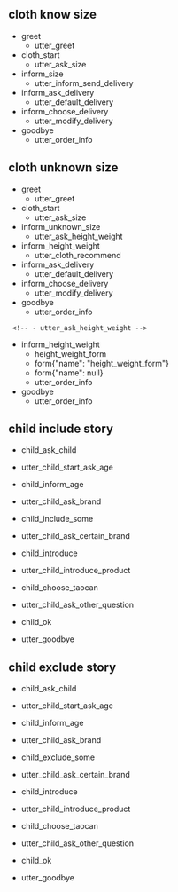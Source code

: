  ## cloth know size
 * greet
     - utter_greet
 * cloth_start
     - utter_ask_size
 * inform_size
     - utter_inform_send_delivery
 * inform_ask_delivery
     - utter_default_delivery
 * inform_choose_delivery
     - utter_modify_delivery
 * goodbye
     - utter_order_info

 ## cloth unknown size
 * greet
     - utter_greet
 * cloth_start
     - utter_ask_size
 * inform_unknown_size
     - utter_ask_height_weight
 * inform_height_weight
     - utter_cloth_recommend
 * inform_ask_delivery
     - utter_default_delivery
 * inform_choose_delivery
     - utter_modify_delivery
 * goodbye
     - utter_order_info

<!--  form action临时先注释掉,后面配合自定义form action使用-->
 <!-- ## form action -->
 <!-- * cloth_start -->
     <!-- - utter_ask_height_weight -->
 * inform_height_weight 
     - height_weight_form 
     - form{"name": "height_weight_form"} 
     - form{"name": null}
     - utter_order_info 
 * goodbye 
     - utter_order_info 

## child include story
* child_ask_child
 - utter_child_start_ask_age
* child_inform_age
 - utter_child_ask_brand
* child_include_some
 - utter_child_ask_certain_brand
* child_introduce
 - utter_child_introduce_product
* child_choose_taocan
 - utter_child_ask_other_question
* child_ok
 - utter_goodbye

## child exclude story
* child_ask_child
 - utter_child_start_ask_age
* child_inform_age
 - utter_child_ask_brand
* child_exclude_some
 - utter_child_ask_certain_brand
* child_introduce
 - utter_child_introduce_product
* child_choose_taocan
 - utter_child_ask_other_question
* child_ok
 - utter_goodbye